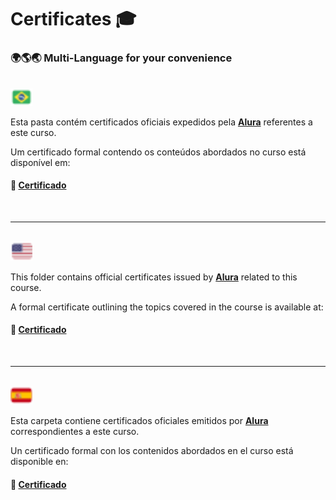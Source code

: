 # Certificates 🎓

### 🌍🌎🌏 Multi-Language for your convenience

<br/>

<img src="../../assets/icon-flag-br.svg" width="35"/>

Esta pasta contém certificados oficiais expedidos pela [**Alura**](https://www.alura.com.br) referentes a este curso.

Um certificado formal contendo os conteúdos abordados no curso está disponível em:

#### 🔗 [**Certificado**](https://cursos.alura.com.br/formalCertificate/022f4db8-5054-4c79-8453-90b0536493ff)
<br/>

---

<br/>
<img src="../../assets/icon-flag-en.svg" width="35"/>

This folder contains official certificates issued by [**Alura**](https://www.alura.com.br) related to this course.

A formal certificate outlining the topics covered in the course is available at:

#### 🔗 [**Certificado**](https://cursos.alura.com.br/formalCertificate/022f4db8-5054-4c79-8453-90b0536493ff)
<br/>

---

<br/>
<img src="../../assets/icon-flag-es.svg" width="35"/>

Esta carpeta contiene certificados oficiales emitidos por [**Alura**](https://www.alura.com.br) correspondientes a este curso.

Un certificado formal con los contenidos abordados en el curso está disponible en:

#### 🔗 [**Certificado**](https://cursos.alura.com.br/formalCertificate/022f4db8-5054-4c79-8453-90b0536493ff)
<br/>
